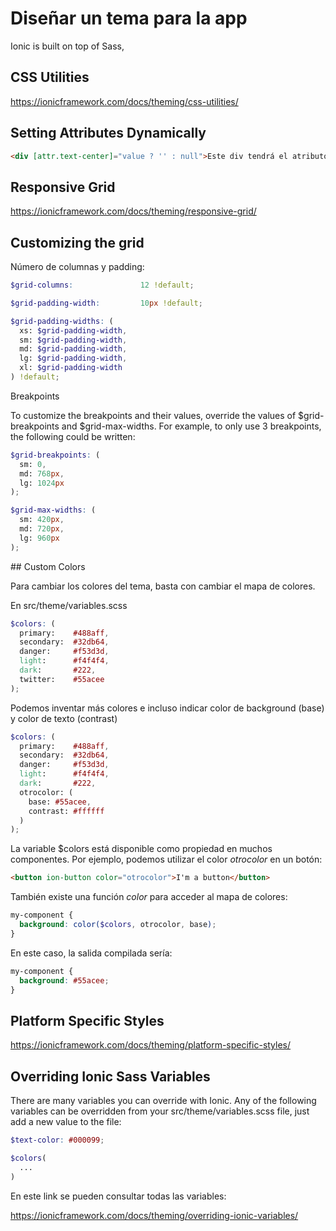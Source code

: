 # Diseñar un tema para la app

Ionic is built on top of Sass,

## CSS Utilities

<https://ionicframework.com/docs/theming/css-utilities/>

## Setting Attributes Dynamically

```html
<div [attr.text-center]="value ? '' : null">Este div tendrá el atributo text-center si value es true.</div>
```

## Responsive Grid

<https://ionicframework.com/docs/theming/responsive-grid/>

## Customizing the grid

Número de columnas y padding:

```scss
$grid-columns:               12 !default;

$grid-padding-width:         10px !default;

$grid-padding-widths: (
  xs: $grid-padding-width,
  sm: $grid-padding-width,
  md: $grid-padding-width,
  lg: $grid-padding-width,
  xl: $grid-padding-width
) !default;
```

Breakpoints

To customize the breakpoints and their values, override the values of $grid-breakpoints and $grid-max-widths. For example, to only use 3 breakpoints, the following could be written:

```scss
$grid-breakpoints: (
  sm: 0,
  md: 768px,
  lg: 1024px
);

$grid-max-widths: (
  sm: 420px,
  md: 720px,
  lg: 960px
);
```


## Custom Colors

Para cambiar los colores del tema, basta con cambiar el mapa de colores.


En src/theme/variables.scss

```scss
$colors: (
  primary:    #488aff,
  secondary:  #32db64,
  danger:     #f53d3d,
  light:      #f4f4f4,
  dark:       #222,
  twitter:    #55acee
);
```

Podemos inventar más colores e incluso indicar color de background (base) y color de texto (contrast)

```scss
$colors: (
  primary:    #488aff,
  secondary:  #32db64,
  danger:     #f53d3d,
  light:      #f4f4f4,
  dark:       #222,
  otrocolor: (
    base: #55acee,
    contrast: #ffffff
  )
);
```

La variable $colors está disponible como propiedad en muchos componentes. Por ejemplo, podemos utilizar el color *otrocolor* en un botón:

```html
<button ion-button color="otrocolor">I'm a button</button>
```

También existe una función *color* para acceder al mapa de colores:

```scss
my-component {
  background: color($colors, otrocolor, base);
}
```

En este caso, la salida compilada sería:

```css
my-component {
  background: #55acee;
}
```

## Platform Specific Styles

<https://ionicframework.com/docs/theming/platform-specific-styles/>


## Overriding Ionic Sass Variables

There are many variables you can override with Ionic. Any of the following variables can be overridden from your src/theme/variables.scss file, just add a new value to the file:

```scss
$text-color: #000099;

$colors(
  ...
)
```

En este link se pueden consultar todas las variables:

<https://ionicframework.com/docs/theming/overriding-ionic-variables/>
